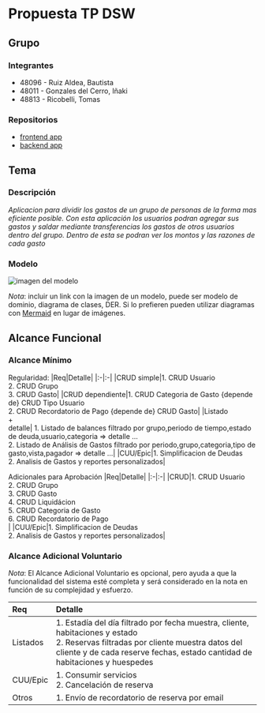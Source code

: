 # Propuesta TP DSW

## Grupo
### Integrantes
* 48096 - Ruiz Aldea, Bautista
* 48011 - Gonzales del Cerro, Iñaki
* 48813 - Ricobelli, Tomas

### Repositorios
* [frontend app](http://hyperlinkToGihubOrGitlab)
* [backend app](http://hyperlinkToGihubOrGitlab)

## Tema
### Descripción
*Aplicacion para dividir los gastos de un grupo de personas de la forma mas eficiente posible. Con esta aplicación los usuarios podran agregar sus gastos y saldar mediante transferencias los gastos de otros usuarios dentro del grupo. Dentro de esta se podran ver los montos y las razones de cada gasto*

### Modelo
![imagen del modelo]()

*Nota*: incluir un link con la imagen de un modelo, puede ser modelo de dominio, diagrama de clases, DER. Si lo prefieren pueden utilizar diagramas con [Mermaid](https://mermaid.js.org) en lugar de imágenes.

## Alcance Funcional 

### Alcance Mínimo


Regularidad:
|Req|Detalle|
|:-|:-|
|CRUD simple|1. CRUD Usuario<br>2. CRUD Grupo<br>3. CRUD Gasto|
|CRUD dependiente|1. CRUD Categoria de Gasto {depende de} CRUD Tipo Usuario<br>2. CRUD Recordatorio de Pago {depende de} CRUD Gasto|
|Listado<br>+<br>detalle| 1. Listado de balances filtrado por grupo,periodo de tiempo,estado de deuda,usuario,categoria => detalle ...<br> 2. Listado de Análisis de Gastos filtrado por periodo,grupo,categoria,tipo de gasto,vista,pagador => detalle ...|
|CUU/Epic|1. Simplificacion de Deudas<br>2. Analisis de Gastos y reportes personalizados|


Adicionales para Aprobación
|Req|Detalle|
|:-|:-|
|CRUD|1. CRUD Usuario<br>2. CRUD Grupo<br>3. CRUD Gasto<br>4. CRUD Liquidácion<br>5. CRUD Categoria de Gasto<br>6. CRUD Recordatorio de Pago<br>|
|CUU/Epic|1. Simplificacion de Deudas<br>2. Analisis de Gastos y reportes personalizados|


### Alcance Adicional Voluntario

*Nota*: El Alcance Adicional Voluntario es opcional, pero ayuda a que la funcionalidad del sistema esté completa y será considerado en la nota en función de su complejidad y esfuerzo.

|Req|Detalle|
|:-|:-|
|Listados |1. Estadía del día filtrado por fecha muestra, cliente, habitaciones y estado <br>2. Reservas filtradas por cliente muestra datos del cliente y de cada reserve fechas, estado cantidad de habitaciones y huespedes|
|CUU/Epic|1. Consumir servicios<br>2. Cancelación de reserva|
|Otros|1. Envío de recordatorio de reserva por email|

